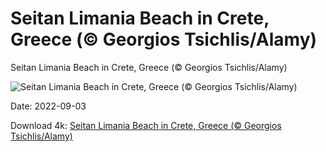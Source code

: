 # Seitan Limania Beach in Crete, Greece (© Georgios Tsichlis/Alamy)

Seitan Limania Beach in Crete, Greece (© Georgios Tsichlis/Alamy)

![Seitan Limania Beach in Crete, Greece (© Georgios Tsichlis/Alamy)](https://bing.com/th?id=OHR.SeitanLimania_EN-US5452823219_UHD.jpg&w=1024&h=576)

Date: 2022-09-03

Download 4k: [Seitan Limania Beach in Crete, Greece (© Georgios Tsichlis/Alamy)](https://bing.com/th?id=OHR.SeitanLimania_EN-US5452823219_UHD.jpg)

